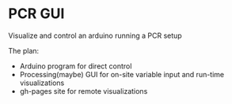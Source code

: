 # PCR GUI
Visualize and control an arduino running a PCR setup


The plan:
- Arduino program for direct control
- Processing(maybe) GUI for on-site variable input and run-time visualizations
- gh-pages site for remote visualizations